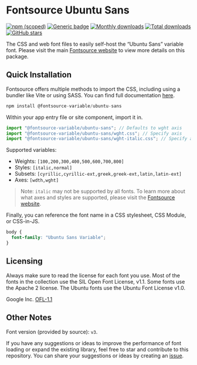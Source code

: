 # Fontsource Ubuntu Sans

[![npm (scoped)](https://img.shields.io/npm/v/@fontsource-variable/ubuntu-sans?color=brightgreen)](https://www.npmjs.com/package/@fontsource-variable/ubuntu-sans) [![Generic badge](https://img.shields.io/badge/fontsource-passing-brightgreen)](https://github.com/fontsource/fontsource) [![Monthly downloads](https://badgen.net/npm/dm/@fontsource-variable/ubuntu-sans)](https://github.com/fontsource/fontsource) [![Total downloads](https://badgen.net/npm/dt/@fontsource-variable/ubuntu-sans)](https://github.com/fontsource/fontsource) [![GitHub stars](https://img.shields.io/github/stars/fontsource/fontsource.svg?style=social&label=Star)](https://github.com/fontsource/fontsource/stargazers)

The CSS and web font files to easily self-host the “Ubuntu Sans” variable font. Please visit the main [Fontsource website](https://fontsource.org/fonts/ubuntu-sans) to view more details on this package.

## Quick Installation

Fontsource offers multiple methods to import the CSS, including using a bundler like Vite or using SASS. You can find full documentation [here](https://fontsource.org/docs/getting-started/introduction).

```javascript
npm install @fontsource-variable/ubuntu-sans
```

Within your app entry file or site component, import it in.

```javascript
import "@fontsource-variable/ubuntu-sans"; // Defaults to wght axis
import "@fontsource-variable/ubuntu-sans/wght.css"; // Specify axis
import "@fontsource-variable/ubuntu-sans/wght-italic.css"; // Specify axis and style
```

Supported variables:
- Weights: `[100,200,300,400,500,600,700,800]`
- Styles: `[italic,normal]`
- Subsets: `[cyrillic,cyrillic-ext,greek,greek-ext,latin,latin-ext]`
- Axes: `[wdth,wght]`

> Note: `italic` may not be supported by all fonts. To learn more about what axes and styles are supported, please visit the [Fontsource website](https://fontsource.org/fonts/ubuntu-sans).

Finally, you can reference the font name in a CSS stylesheet, CSS Module, or CSS-in-JS.

```css
body {
  font-family: "Ubuntu Sans Variable";
}
```

## Licensing
Always make sure to read the license for each font you use. Most of the fonts in the collection use the SIL Open Font License, v1.1. Some fonts use the Apache 2 license. The Ubuntu fonts use the Ubuntu Font License v1.0.

Google Inc.
[OFL-1.1](http://scripts.sil.org/OFL)

## Other Notes
Font version (provided by source): `v3`.

If you have any suggestions or ideas to improve the performance of font loading or expand the existing library, feel free to star and contribute to this repository. You can share your suggestions or ideas by creating an [issue](https://github.com/fontsource/fontsource/issues).